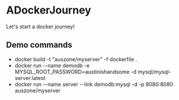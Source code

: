 # ADockerJourney
Let's start a docker journey!
## Demo commands
* docker build -t "auszone/myserver" -f dockerfile  .
* docker run --name demodb -e MYSQL_ROOT_PASSWORD=austinishandsome -d mysql/mysql-server:latest
* docker run --name server --link demodb:mysql -d -p 8080:8080 auszone/myserver

